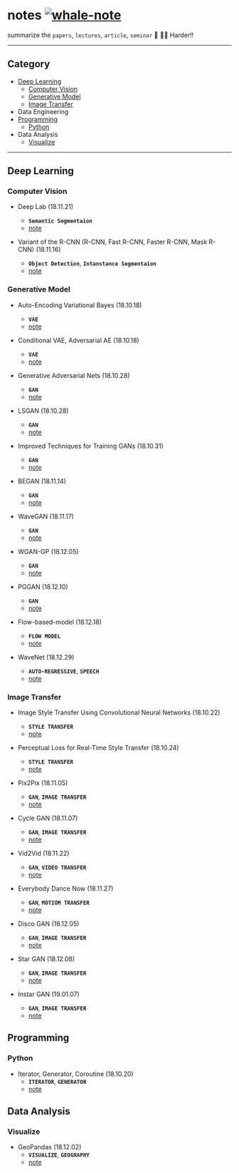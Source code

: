 # notes [![whale-note](https://img.shields.io/badge/whale-notes-blue.svg?style=flat&colorA=40E0D0&colorB=555555)](https://github.com/wjy5446)
summarize the `papers`, `lectures`, `article`, `seminar`  :book: :man_student: Harder!!



---

## Category

- [Deep Learning](#deep-learning)
  - [Computer Vision](#computer-vision)
  - [Generative Model](#generative-model)
  - [Image Transfer](#image-transfer)
- Data Engineering
- [Programming](#programming)
  - [Python](#python)
- Data Analysis
  - [Visualize](#visualize)



---

## Deep Learning

### Computer Vision

- Deep Lab (18.11.21)
  - **`Semantic Segmentaion`**
  - [note](./notes/deep/deeplab.md)

- Variant of the R-CNN (R-CNN, Fast R-CNN, Faster R-CNN, Mask R-CNN) (18.11.16)
  -  **`Object Detection`**, **`Intanstance Segmentaion`**
  - [note](./notes/deep/R-CNN.md)



### Generative Model

- Auto-Encoding Variational Bayes (18.10.18)
  - **`VAE`**
  - [note](./notes/deep/vae.md)

- Conditional VAE, Adversarial AE (18.10.18)
  - **`VAE`**
  - [note](./notes/deep/cvae_aae.md)

- Generative Adversarial Nets (18.10.28)
  - **`GAN`**
  - [note](./notes/deep/gan.md)

- LSGAN (18.10.28)
  - **`GAN`**
  - [note](./notes/deep/lsgan.md)

- Improved Techniques for Training GANs (18.10.31)
  - **`GAN`**
  - [note](notes/deep/improved_gan.md)

- BEGAN (18.11.14)
  - **`GAN`**
  - [note](notes/deep/began.md)

- WaveGAN (18.11.17)

  - **`GAN`**
  - [note](notes/deep/wavegan.md)

- WGAN-GP (18.12.05)
  - **`GAN`**
  - [note](notes/deep/wgan_gp.md)

- PGGAN (18.12.10)
  - **`GAN`**
  - [note](notes/deep/pggan.md)

- Flow-based-model (18.12.18)
  - **`FLOW MODEL`**
  - [note](notes/deep/flow_based_model.md)

- WaveNet (18.12.29)
  - **`AUTO-REGRESSIVE`**, **`SPEECH`** 
  - [note](notes/deep/wavenet.md)



### Image Transfer

- Image Style Transfer Using Convolutional Neural Networks (18.10.22)
  - **`STYLE TRANSFER`**
  - [note](notes/deep/style_transfer.md)
- Perceptual Loss for Real-Time Style Transfer (18.10.24)
  - **`STYLE TRANSFER`**
  - [note](notes/deep/style_transfer_for_real_time.md)
- Pix2Pix (18.11.05)
  - **`GAN`**, **`IMAGE TRANSFER`** 
  - [note](notes/deep/pix2pix.md)
- Cycle GAN (18.11.07)
  - **`GAN`**, **`IMAGE TRANSFER`** 
  - [note](notes/deep/cycle_gan.md)
- Vid2Vid (18.11.22)
  - **`GAN`**, **`VIDEO TRANSFER`**
  - [note](notes/deep/vid2vid.md)
- Everybody Dance Now (18.11.27)
  - **`GAN`**, **`MOTIOM TRANSFER`**
  - [note](notes/deep/everbody_dance_now.md)
- Disco GAN (18.12.05)
  - **`GAN`**, **`IMAGE TRANSFER`**
  - [note](notes/deep/discogan.md)

- Star GAN (18.12.08)
  - **`GAN`**, **`IMAGE TRANSFER`**
  - [note](notes/deep/stargan.md)

- Instar GAN (19.01.07)
  - **`GAN`**, **`IMAGE TRANSFER`**
  - [note](/deep/Instagan.md)



## Programming

### Python

- Iterator, Generator, Coroutine (18.10.20)
  - **`ITERATOR`**, **`GENERATOR`**
  - [note](./notes/program/Iterator_generator.md)

## Data Analysis

### Visualize

- GeoPandas (18.12.02)
  - **`VISUALIZE`**, **`GEOGRAPHY`**
  - [note](./notes/analysis/geopandas.md)
